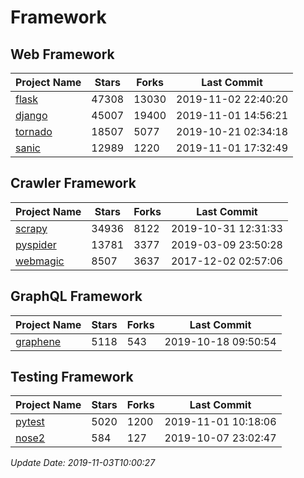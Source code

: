 # Framework

## Web Framework

| Project Name | Stars | Forks | Last Commit |
| ------------ | ----- | ----- | ----------- |
| [flask](https://github.com/pallets/flask) | 47308 | 13030 | 2019-11-02 22:40:20 |
| [django](https://github.com/django/django) | 45007 | 19400 | 2019-11-01 14:56:21 |
| [tornado](https://github.com/tornadoweb/tornado) | 18507 | 5077 | 2019-10-21 02:34:18 |
| [sanic](https://github.com/huge-success/sanic) | 12989 | 1220 | 2019-11-01 17:32:49 |

## Crawler Framework

| Project Name | Stars | Forks | Last Commit |
| ------------ | ----- | ----- | ----------- |
| [scrapy](https://github.com/scrapy/scrapy) | 34936 | 8122 | 2019-10-31 12:31:33 |
| [pyspider](https://github.com/binux/pyspider) | 13781 | 3377 | 2019-03-09 23:50:28 |
| [webmagic](https://github.com/code4craft/webmagic) | 8507 | 3637 | 2017-12-02 02:57:06 |

## GraphQL Framework

| Project Name | Stars | Forks | Last Commit |
| ------------ | ----- | ----- | ----------- |
| [graphene](https://github.com/graphql-python/graphene) | 5118 | 543 | 2019-10-18 09:50:54 |

## Testing Framework

| Project Name | Stars | Forks | Last Commit |
| ------------ | ----- | ----- | ----------- |
| [pytest](https://github.com/pytest-dev/pytest) | 5020 | 1200 | 2019-11-01 10:18:06 |
| [nose2](https://github.com/nose-devs/nose2) | 584 | 127 | 2019-10-07 23:02:47 |

*Update Date: 2019-11-03T10:00:27*